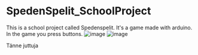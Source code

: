 # SpedenSpelit_SchoolProject



This is a school project called Spedenspelit. It's a game made with arduino. In the game you press buttons. 
![image](https://github.com/user-attachments/assets/bf91d76a-7adf-4260-a50f-bacc7a7d62e5)
![image](https://github.com/user-attachments/assets/f47cd290-4148-47b8-bc96-e641d845ee7c)

Tänne juttuja

